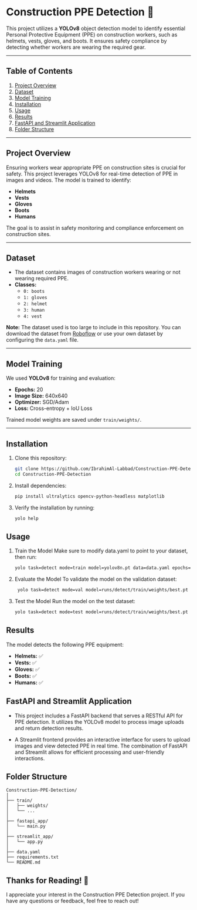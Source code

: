 # **Construction PPE Detection 🚧**

This project utilizes a **YOLOv8** object detection model to identify essential Personal Protective Equipment (PPE) on construction workers, such as helmets, vests, gloves, and boots. It ensures safety compliance by detecting whether workers are wearing the required gear.

---

## **Table of Contents**
1. [Project Overview](#project-overview)  
2. [Dataset](#dataset)  
3. [Model Training](#model-training)  
4. [Installation](#installation)  
5. [Usage](#usage)  
6. [Results](#results)  
7. [FastAPI and Streamlit Application](#fastapi-and-streamlit-application)  
8. [Folder Structure](#folder-structure)  


---

## **Project Overview**
Ensuring workers wear appropriate PPE on construction sites is crucial for safety. This project leverages YOLOv8 for real-time detection of PPE in images and videos. The model is trained to identify:
- **Helmets**
- **Vests**
- **Gloves**
- **Boots**
- **Humans**

The goal is to assist in safety monitoring and compliance enforcement on construction sites.

---

## **Dataset**
- The dataset contains images of construction workers wearing or not wearing required PPE.  
- **Classes:**  
  - `0: boots`
  - `1: gloves`
  - `2: helmet`
  - `3: human`
  - `4: vest`

**Note:** The dataset used is too large to include in this repository. You can download the dataset from [Roboflow](https://roboflow.com/) or use your own dataset by configuring the `data.yaml` file.

---

## **Model Training**
We used **YOLOv8** for training and evaluation:
- **Epochs:** 20  
- **Image Size:** 640x640  
- **Optimizer:** SGD/Adam  
- **Loss:** Cross-entropy + IoU Loss  

Trained model weights are saved under `train/weights/`.

---

## **Installation**

1. Clone this repository:
   ```bash
   git clone https://github.com/IbrahimAl-Labbad/Construction-PPE-Detection.git
   cd Construction-PPE-Detection

2. Install dependencies:
   ```bash
   pip install ultralytics opencv-python-headless matplotlib
   
3. Verify the installation by running:
     ```bash
     yolo help
     
## **Usage**
1. Train the Model
   Make sure to modify data.yaml to point to your dataset, then run:
   ```bash
   yolo task=detect mode=train model=yolov8n.pt data=data.yaml epochs=20 imgsz=640


2. Evaluate the Model
   To validate the model on the validation dataset:
   ```bash
    yolo task=detect mode=val model=runs/detect/train/weights/best.pt data=data.yaml imgsz=640
   
3. Test the Model
   Run the model on the test dataset:
     ```bash
   yolo task=detect mode=test model=runs/detect/train/weights/best.pt data=data.yaml imgsz=640

## **Results**
The model detects the following PPE equipment:

-  **Helmets:** ✅
-  **Vests:** ✅
-  **Gloves:** ✅
-  **Boots:** ✅
-  **Humans:** ✅

##  **FastAPI and Streamlit Application**
- This project includes a FastAPI backend that serves a RESTful API for PPE detection. It utilizes the YOLOv8 model to process image uploads and return detection results.

- A Streamlit frontend provides an interactive interface for users to upload images and view detected PPE in real time. The combination of FastAPI and Streamlit allows for efficient processing and user-friendly interactions.


## **Folder Structure**
```
Construction-PPE-Detection/
│
├── train/
│   ├── weights/
│   └── ...  
│
├── fastapi_app/
│   └── main.py
│
├── streamlit_app/
│   └── app.py
│
├── data.yaml
├── requirements.txt
└── README.md
```
## **Thanks for Reading!** 🙏

I appreciate your interest in the Construction PPE Detection project. If you have any questions or feedback, feel free to reach out!




